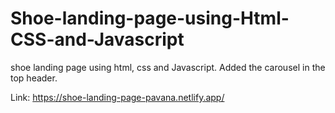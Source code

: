 # Shoe-landing-page-using-Html-CSS-and-Javascript

shoe landing page using html, css and Javascript. Added the carousel in the top header.

Link: https://shoe-landing-page-pavana.netlify.app/
